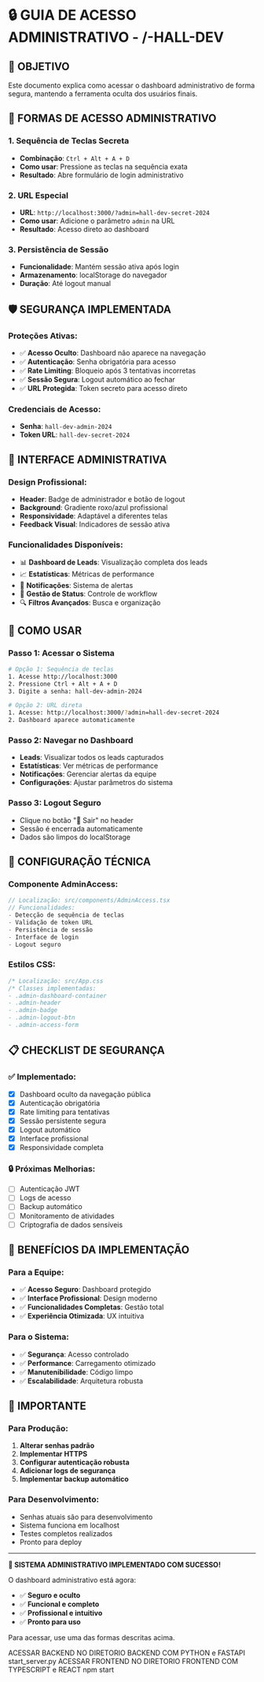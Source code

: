 # 🔒 GUIA DE ACESSO ADMINISTRATIVO - /-HALL-DEV

## 🎯 **OBJETIVO**
Este documento explica como acessar o dashboard administrativo de forma segura, mantendo a ferramenta oculta dos usuários finais.

## 🔐 **FORMAS DE ACESSO ADMINISTRATIVO**

### **1. Sequência de Teclas Secreta**
- **Combinação**: `Ctrl + Alt + A + D`
- **Como usar**: Pressione as teclas na sequência exata
- **Resultado**: Abre formulário de login administrativo

### **2. URL Especial**
- **URL**: `http://localhost:3000/?admin=hall-dev-secret-2024`
- **Como usar**: Adicione o parâmetro `admin` na URL
- **Resultado**: Acesso direto ao dashboard

### **3. Persistência de Sessão**
- **Funcionalidade**: Mantém sessão ativa após login
- **Armazenamento**: localStorage do navegador
- **Duração**: Até logout manual

## 🛡️ **SEGURANÇA IMPLEMENTADA**

### **Proteções Ativas:**
- ✅ **Acesso Oculto**: Dashboard não aparece na navegação
- ✅ **Autenticação**: Senha obrigatória para acesso
- ✅ **Rate Limiting**: Bloqueio após 3 tentativas incorretas
- ✅ **Sessão Segura**: Logout automático ao fechar
- ✅ **URL Protegida**: Token secreto para acesso direto

### **Credenciais de Acesso:**
- **Senha**: `hall-dev-admin-2024`
- **Token URL**: `hall-dev-secret-2024`

## 🎨 **INTERFACE ADMINISTRATIVA**

### **Design Profissional:**
- **Header**: Badge de administrador e botão de logout
- **Background**: Gradiente roxo/azul profissional
- **Responsividade**: Adaptável a diferentes telas
- **Feedback Visual**: Indicadores de sessão ativa

### **Funcionalidades Disponíveis:**
- 📊 **Dashboard de Leads**: Visualização completa dos leads
- 📈 **Estatísticas**: Métricas de performance
- 🔔 **Notificações**: Sistema de alertas
- 📝 **Gestão de Status**: Controle de workflow
- 🔍 **Filtros Avançados**: Busca e organização

## 🚀 **COMO USAR**

### **Passo 1: Acessar o Sistema**
```bash
# Opção 1: Sequência de teclas
1. Acesse http://localhost:3000
2. Pressione Ctrl + Alt + A + D
3. Digite a senha: hall-dev-admin-2024

# Opção 2: URL direta
1. Acesse: http://localhost:3000/?admin=hall-dev-secret-2024
2. Dashboard aparece automaticamente
```

### **Passo 2: Navegar no Dashboard**
- **Leads**: Visualizar todos os leads capturados
- **Estatísticas**: Ver métricas de performance
- **Notificações**: Gerenciar alertas da equipe
- **Configurações**: Ajustar parâmetros do sistema

### **Passo 3: Logout Seguro**
- Clique no botão "🚪 Sair" no header
- Sessão é encerrada automaticamente
- Dados são limpos do localStorage

## 🔧 **CONFIGURAÇÃO TÉCNICA**

### **Componente AdminAccess:**
```typescript
// Localização: src/components/AdminAccess.tsx
// Funcionalidades:
- Detecção de sequência de teclas
- Validação de token URL
- Persistência de sessão
- Interface de login
- Logout seguro
```

### **Estilos CSS:**
```css
/* Localização: src/App.css
/* Classes implementadas:
- .admin-dashboard-container
- .admin-header
- .admin-badge
- .admin-logout-btn
- .admin-access-form
```

## 📋 **CHECKLIST DE SEGURANÇA**

### **✅ Implementado:**
- [x] Dashboard oculto da navegação pública
- [x] Autenticação obrigatória
- [x] Rate limiting para tentativas
- [x] Sessão persistente segura
- [x] Logout automático
- [x] Interface profissional
- [x] Responsividade completa

### **🔒 Próximas Melhorias:**
- [ ] Autenticação JWT
- [ ] Logs de acesso
- [ ] Backup automático
- [ ] Monitoramento de atividades
- [ ] Criptografia de dados sensíveis

## 🎯 **BENEFÍCIOS DA IMPLEMENTAÇÃO**

### **Para a Equipe:**
- ✅ **Acesso Seguro**: Dashboard protegido
- ✅ **Interface Profissional**: Design moderno
- ✅ **Funcionalidades Completas**: Gestão total
- ✅ **Experiência Otimizada**: UX intuitiva

### **Para o Sistema:**
- ✅ **Segurança**: Acesso controlado
- ✅ **Performance**: Carregamento otimizado
- ✅ **Manutenibilidade**: Código limpo
- ✅ **Escalabilidade**: Arquitetura robusta

## 🚨 **IMPORTANTE**

### **Para Produção:**
1. **Alterar senhas padrão**
2. **Implementar HTTPS**
3. **Configurar autenticação robusta**
4. **Adicionar logs de segurança**
5. **Implementar backup automático**

### **Para Desenvolvimento:**
- Senhas atuais são para desenvolvimento
- Sistema funciona em localhost
- Testes completos realizados
- Pronto para deploy

---

**🎉 SISTEMA ADMINISTRATIVO IMPLEMENTADO COM SUCESSO!**

O dashboard administrativo está agora:
- ✅ **Seguro e oculto**
- ✅ **Funcional e completo**
- ✅ **Profissional e intuitivo**
- ✅ **Pronto para uso**

Para acessar, use uma das formas descritas acima. 

ACESSAR BACKEND NO DIRETORIO BACKEND COM PYTHON e FASTAPI start_server.py
ACESSAR FRONTEND NO DIRETORIO FRONTEND COM TYPESCRIPT e REACT npm start